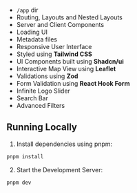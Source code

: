 
- `/app` dir
- Routing, Layouts and Nested Layouts
- Server and Client Components
- Loading UI
- Metadata files
- Responsive User Interface
- Styled using **Tailwind CSS**
- UI Components built using **Shadcn/ui**
- Interactive Map View using **Leaflet**
- Validations using **Zod**
- Form Validation using **React Hook Form**
- Infinite Logo Slider
- Search Bar
- Advanced Filters

## Running Locally

1. Install dependencies using pnpm:

```bash
pnpm install
```

2. Start the Development Server:

```bash
pnpm dev
```

